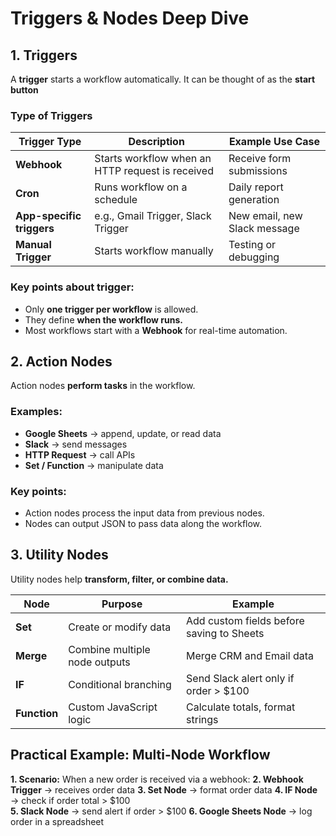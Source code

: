 # Triggers & Nodes Deep Dive
## 1. Triggers
A **trigger** starts a workflow automatically. It can be thought of as the **start button**

### Type of Triggers

| Trigger Type              | Description                                      | Example Use Case             |
| ------------------------- | ------------------------------------------------ | ---------------------------- |
| **Webhook**               | Starts workflow when an HTTP request is received | Receive form submissions     |
| **Cron**                  | Runs workflow on a schedule                      | Daily report generation      |
| **App-specific triggers** | e.g., Gmail Trigger, Slack Trigger               | New email, new Slack message |
| **Manual Trigger**        | Starts workflow manually                         | Testing or debugging         |

### Key points about trigger:
- Only **one trigger per workflow** is allowed.
- They define **when the workflow runs.**
- Most workflows start with a **Webhook** for real-time automation.


## 2. Action Nodes
Action nodes **perform tasks** in the workflow.
### Examples:
- **Google Sheets** → append, update, or read data
- **Slack** → send messages
- **HTTP Request** → call APIs
- **Set / Function** → manipulate data
  
### Key points:
- Action nodes process the input data from previous nodes.
- Nodes can output JSON to pass data along the workflow.
  

## 3. Utility Nodes
Utility nodes help **transform, filter, or combine data.**

| Node         | Purpose                       | Example                                   |
| ------------ | ----------------------------- | ----------------------------------------- |
| **Set**      | Create or modify data         | Add custom fields before saving to Sheets |
| **Merge**    | Combine multiple node outputs | Merge CRM and Email data                  |
| **IF**       | Conditional branching         | Send Slack alert only if order > \$100    |
| **Function** | Custom JavaScript logic       | Calculate totals, format strings          |


## Practical Example: Multi-Node Workflow
**1. Scenario:** When a new order is received via a webhook:
**2. Webhook Trigger** → receives order data
**3. Set Node** → format order data
**4. IF Node** → check if order total > $100     
**5. Slack Node** → send alert if order > $100
**6. Google Sheets Node** → log order in a spreadsheet